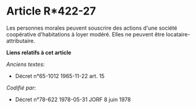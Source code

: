 # Article R*422-27

Les personnes morales peuvent souscrire des actions d'une société coopérative d'habitations à loyer modéré. Elles ne peuvent
être locataire-attributaire.

**Liens relatifs à cet article**

_Anciens textes_:

  - Décret n°65-1012 1965-11-22 art. 15

_Codifié par_:

  - Décret n°78-622 1978-05-31 JORF 8 juin 1978
